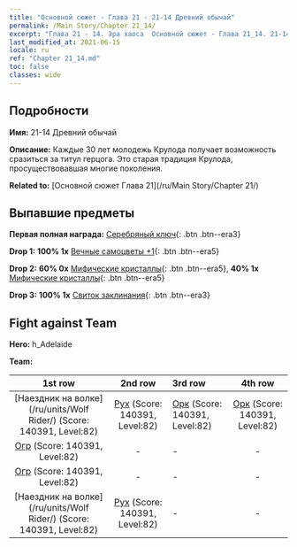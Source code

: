```yaml
---
title: "Основной сюжет - Глава 21 - 21-14 Древний обычай"
permalink: /Main Story/Chapter 21_14/
excerpt: "Глава 21 - 14. Эра хаоса  Основной сюжет - Глава 21_14. 21-14 Древний обычай"
last_modified_at: 2021-06-15
locale: ru
ref: "Chapter 21_14.md"
toc: false
classes: wide
---
```


## Подробности

 **Имя:** 21-14 Древний обычай

 **Описание:** Каждые 30 лет молодежь Крулода получает возможность сразиться за титул герцога. Это старая традиция Крулода, просуществовавшая многие поколения.

 **Related to:** [Основной сюжет Глава 21](/ru/Main Story/Chapter 21/)

## Выпавшие предметы

 **Первая полная награда:** [Серебряный ключ](/ItemsRU/con_693/){: .btn .btn--era3}

 **Drop 1:** **100% 1x** [Вечные самоцветы +1](/ItemsRU/mat_72/){: .btn .btn--era5}

 **Drop 2:** **60% 0x** [Мифические кристаллы](/ItemsRU/mat_66/){: .btn .btn--era5}, **40% 1x** [Мифические кристаллы](/ItemsRU/mat_66/){: .btn .btn--era5}

 **Drop 3:** **100% 1x** [Свиток заклинания](/ItemsRU/con_694/){: .btn .btn--era3}


## Fight against Team
 **Hero:** h_Adelaide

 **Team:**


  | 1st row | 2nd row | 3rd row | 4th row |
  |:----:|:----:|:----|:----:|
  | [Наездник на волке](/ru/units/Wolf Rider/) (Score: 140391, Level:82)  | [Рух](/ru/units/Roc/) (Score: 140391, Level:82)  | [Орк](/ru/units/Orc/) (Score: 140391, Level:82)  | [Орк](/ru/units/Orc/) (Score: 140391, Level:82)  |
  | [Огр](/ru/units/Ogre/) (Score: 140391, Level:82)  | - | - | - |
  | [Огр](/ru/units/Ogre/) (Score: 140391, Level:82)  | - | - | - |
  | [Наездник на волке](/ru/units/Wolf Rider/) (Score: 140391, Level:82)  | [Рух](/ru/units/Roc/) (Score: 140391, Level:82)  | - | - |


